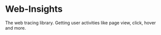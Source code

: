 # Web-Insights
The web tracing library. Getting user activities like page view, click, hover and more.

